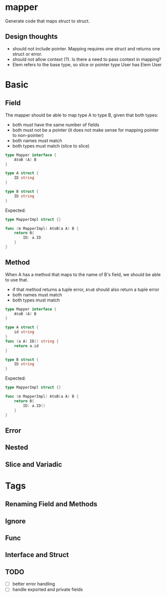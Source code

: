 # mapper

Generate code that maps struct to struct.

## Design thoughts
- should not include pointer. Mapping requires one struct and returns one struct or error.
- should not allow context (?). Is there a need to pass context in mapping?
- Elem refers to the base type, so slice or pointer type User has Elem User


# Basic

## Field

The mapper should be able to map type A to type B, given that both types:

- both must have the same number of fields
- both must not be a pointer (it does not make sense for mapping pointer to non-pointer)
- both names must match
- both types must match (slice to slice)

```go
type Mapper interface {
	AtoB (A) B
}

type A struct {
	ID string
}

type B struct {
	ID string
}
```

Expected:

```go
type MapperImpl struct {}

func (m MapperImpl) AtoB(a A) B {
	return B{
		ID: a.ID
	}
}
```

## Method

When A has a method that maps to the name of B's field, we should be able to use that.

- if that method returns a tuple error, `AtoB` should also return a tuple error
- both names must match
- both types must match

```go
type Mapper interface {
	AtoB (A) B
}

type A struct {
	id string
}
func (a A) ID() string {
	return a.id
}

type B struct {
	ID string
}
```

Expected:

```go
type MapperImpl struct {}

func (m MapperImpl) AtoB(a A) B {
	return B{
		ID: a.ID()
	}
}
```

## Error
## Nested
## Slice and Variadic

# Tags
## Renaming Field and Methods
## Ignore
## Func
## Interface and Struct

## TODO

- [ ] better error handling
- [ ] handle exported and private fields
